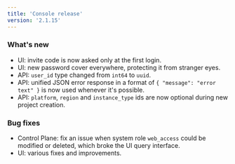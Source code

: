 ```yaml
---
title: 'Console release'
version: '2.1.15'
---
```


### What's new

- UI: invite code is now asked only at the first login.
- UI: new password cover everywhere, protecting it from stranger eyes.
- API: `user_id` type changed from `int64` to `uuid`.
- API: unified JSON error response in a format of `{ "message": "error text" }` is now used whenever it's possible.
- API: `platform`, `region` and `instance_type` ids are now optional during new project creation.

### Bug fixes

- Control Plane: fix an issue when system role `web_access` could be modified or deleted, which broke the UI query interface.
- UI: various fixes and improvements.
